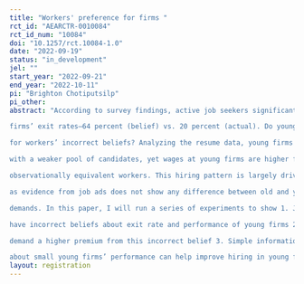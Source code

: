 ```yaml
---
title: "Workers' preference for firms "
rct_id: "AEARCTR-0010084"
rct_id_num: "10084"
doi: "10.1257/rct.10084-1.0"
date: "2022-09-19"
status: "in_development"
jel: ""
start_year: "2022-09-21"
end_year: "2022-10-11"
pi: "Brighton Chotiputsilp"
pi_other:
abstract: "According to survey findings, active job seekers significantly overestimate young
firms’ exit rates—64 percent (belief) vs. 20 percent (actual). Do young firms pay
for workers’ incorrect beliefs? Analyzing the resume data, young firms are matched
with a weaker pool of candidates, yet wages at young firms are higher for the
observationally equivalent workers. This hiring pattern is largely driven by the labor supply
as evidence from job ads does not show any difference between old and young firms’ labor
demands. In this paper, I will run a series of experiments to show 1. Job candidates
have incorrect beliefs about exit rate and performance of young firms 2. Job candidates
demand a higher premium from this incorrect belief 3. Simple information provision
about small young firms’ performance can help improve hiring in young firms."
layout: registration
---
```


